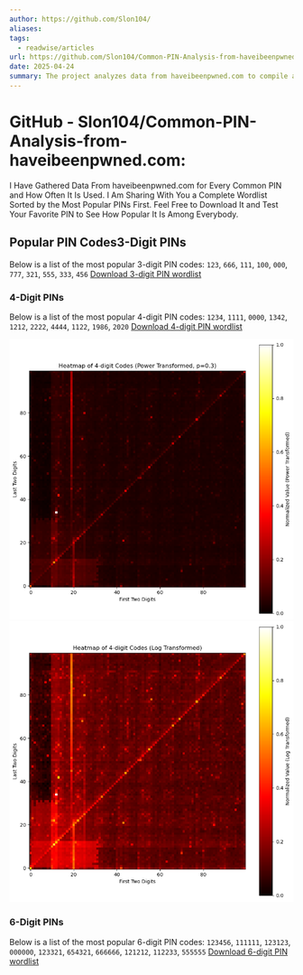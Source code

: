 ```yaml
---
author: https://github.com/Slon104/
aliases: 
tags:
  - readwise/articles
url: https://github.com/Slon104/Common-PIN-Analysis-from-haveibeenpwned.com?__readwiseLocation=
date: 2025-04-24
summary: The project analyzes data from haveibeenpwned.com to compile a list of common PIN codes and their popularity. It includes downloadable wordlists for 3-digit, 4-digit, and 6-digit PINs, along with visualizations to show usage patterns. Contributions and discussions are welcome to improve the analysis and visualizations.
---
```

# GitHub - Slon104/Common-PIN-Analysis-from-haveibeenpwned.com: 

I Have Gathered Data From haveibeenpwned.com for Every Common PIN and How Often It Is Used. I Am Sharing With You a Complete Wordlist Sorted by the Most Popular PINs First. Feel Free to Download It and Test Your Favorite PIN to See How Popular It Is Among Everybody.

## Popular PIN Codes3-Digit PINs

Below is a list of the most popular 3-digit PIN codes:
`123`, `666`, `111`, `100`, `000`, `777`, `321`, `555`, `333`, `456`
[Download 3-digit PIN wordlist](https://github.com/Slon104/Common-PIN-Analysis-from-haveibeenpwned.com/blob/main/Word%20Lists/3%20PIN%20by%20Slon104.txt)

### 4-Digit PINs

Below is a list of the most popular 4-digit PIN codes:
`1234`, `1111`, `0000`, `1342`, `1212`, `2222`, `4444`, `1122`, `1986`, `2020`
[Download 4-digit PIN wordlist](https://github.com/Slon104/Common-PIN-Analysis-from-haveibeenpwned.com/blob/main/Word%20Lists/4%20PIN%20by%20Slon104.txt)

![](attachments/heatmap-4-pins.png)
![](attachments/heatmap-4-pins-2.png)
### 6-Digit PINs

Below is a list of the most popular 6-digit PIN codes:
`123456`, `111111`, `123123`, `000000`, `123321`, `654321`, `666666`, `121212`, `112233`, `555555`
[Download 6-digit PIN wordlist](https://github.com/Slon104/Common-PIN-Analysis-from-haveibeenpwned.com/blob/main/Word%20Lists/6%20PIN%20by%20Slon104.txt) [](https://read.readwise.io/read/01j6mt8k6cpdw3qb02vr69668w)

